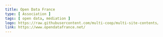 ```yaml
---
title: Open Data France
type: [ Association ]
tags: [ open data, médiation ]
logo: https://raw.githubusercontent.com/multi-coop/multi-site-contents/main/texts/network/images/logo-opendatafrance.svg
link: https://www.opendatafrance.net/
---
```

